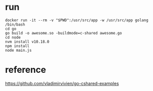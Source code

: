 # run

```
docker run -it --rm -v "$PWD":/usr/src/app -w /usr/src/app golang /bin/bash
cd go
go build -o awesome.so -buildmode=c-shared awesome.go
cd node
nvm install v10.18.0
npm install
node main.js
```

# reference

https://github.com/vladimirvivien/go-cshared-examples
